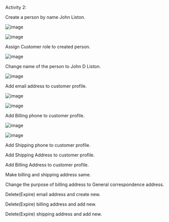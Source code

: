 Activity 2:

Create a person by name John Liston.

![image](https://github.com/user-attachments/assets/6caea830-5bb4-4462-bed5-598036e46816)

![image](https://github.com/user-attachments/assets/08923ed3-d997-4f6a-988e-39c8d4907c72)

Assign Customer role to created person.

![image](https://github.com/user-attachments/assets/eb552d38-b07b-4559-9aea-66406be82fa5)

Change name of the person to John D Liston.

![image](https://github.com/user-attachments/assets/23d3a5c7-fae1-4bce-8d53-a6fc8698225f)


Add email address to customer profile.

![image](https://github.com/user-attachments/assets/9edb45dc-e9dd-43d2-9264-38e9d35eeef7)

![image](https://github.com/user-attachments/assets/a75d4ba2-8be7-462a-93ff-cb23e52a1dd1)




Add Billing phone to customer profile.

![image](https://github.com/user-attachments/assets/2cbe1c64-b979-4de0-a6dc-9dff655d57d8)

![image](https://github.com/user-attachments/assets/db38c29d-d1dd-4b47-a7a1-eab8ee23ba6b)

Add Shipping phone to customer profile.


Add Shipping Address to customer profile.


Add Billing Address to customer profile.


Make billing and shipping address same.


Change the purpose of billing address to General correspondence address.


Delete(Expire) email address and create new.


Delete(Expire) billing address and add new.


Delete(Expire) shipping address and add new.





